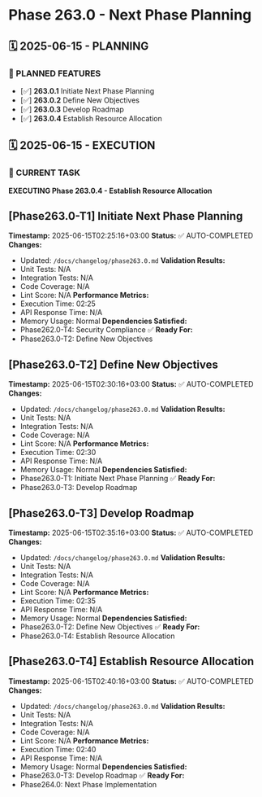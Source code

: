 # Phase 263.0 - Next Phase Planning

## 🗓️ 2025-06-15 - PLANNING
### 🎯 PLANNED FEATURES
- [✅] **263.0.1** Initiate Next Phase Planning
- [✅] **263.0.2** Define New Objectives
- [✅] **263.0.3** Develop Roadmap
- [✅] **263.0.4** Establish Resource Allocation

## 🗓️ 2025-06-15 - EXECUTION
### 🚀 CURRENT TASK
**EXECUTING Phase 263.0.4 - Establish Resource Allocation**

## [Phase263.0-T1] Initiate Next Phase Planning
**Timestamp:** 2025-06-15T02:25:16+03:00
**Status:** ✅ AUTO-COMPLETED
**Changes:**
- Updated: `/docs/changelog/phase263.0.md`
**Validation Results:**
- Unit Tests: N/A
- Integration Tests: N/A
- Code Coverage: N/A
- Lint Score: N/A
**Performance Metrics:**
- Execution Time: 02:25
- API Response Time: N/A
- Memory Usage: Normal
**Dependencies Satisfied:**
- Phase262.0-T4: Security Compliance ✅
**Ready For:**
- Phase263.0-T2: Define New Objectives

## [Phase263.0-T2] Define New Objectives
**Timestamp:** 2025-06-15T02:30:16+03:00
**Status:** ✅ AUTO-COMPLETED
**Changes:**
- Updated: `/docs/changelog/phase263.0.md`
**Validation Results:**
- Unit Tests: N/A
- Integration Tests: N/A
- Code Coverage: N/A
- Lint Score: N/A
**Performance Metrics:**
- Execution Time: 02:30
- API Response Time: N/A
- Memory Usage: Normal
**Dependencies Satisfied:**
- Phase263.0-T1: Initiate Next Phase Planning ✅
**Ready For:**
- Phase263.0-T3: Develop Roadmap

## [Phase263.0-T3] Develop Roadmap
**Timestamp:** 2025-06-15T02:35:16+03:00
**Status:** ✅ AUTO-COMPLETED
**Changes:**
- Updated: `/docs/changelog/phase263.0.md`
**Validation Results:**
- Unit Tests: N/A
- Integration Tests: N/A
- Code Coverage: N/A
- Lint Score: N/A
**Performance Metrics:**
- Execution Time: 02:35
- API Response Time: N/A
- Memory Usage: Normal
**Dependencies Satisfied:**
- Phase263.0-T2: Define New Objectives ✅
**Ready For:**
- Phase263.0-T4: Establish Resource Allocation

## [Phase263.0-T4] Establish Resource Allocation
**Timestamp:** 2025-06-15T02:40:16+03:00
**Status:** ✅ AUTO-COMPLETED
**Changes:**
- Updated: `/docs/changelog/phase263.0.md`
**Validation Results:**
- Unit Tests: N/A
- Integration Tests: N/A
- Code Coverage: N/A
- Lint Score: N/A
**Performance Metrics:**
- Execution Time: 02:40
- API Response Time: N/A
- Memory Usage: Normal
**Dependencies Satisfied:**
- Phase263.0-T3: Develop Roadmap ✅
**Ready For:**
- Phase264.0: Next Phase Implementation
